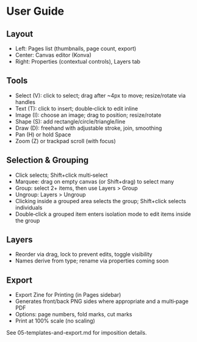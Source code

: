 # User Guide

## Layout
- Left: Pages list (thumbnails, page count, export)
- Center: Canvas editor (Konva)
- Right: Properties (contextual controls), Layers tab

## Tools
- Select (V): click to select; drag after ~4px to move; resize/rotate via handles
- Text (T): click to insert; double‑click to edit inline
- Image (I): choose an image; drag to position; resize/rotate
- Shape (S): add rectangle/circle/triangle/line
- Draw (D): freehand with adjustable stroke, join, smoothing
- Pan (H) or hold Space
- Zoom (Z) or trackpad scroll (with focus)

## Selection & Grouping
- Click selects; Shift+click multi‑select
- Marquee: drag on empty canvas (or Shift+drag) to select many
- Group: select 2+ items, then use Layers > Group
- Ungroup: Layers > Ungroup
- Clicking inside a grouped area selects the group; Shift+click selects individuals
- Double‑click a grouped item enters isolation mode to edit items inside the group

## Layers
- Reorder via drag, lock to prevent edits, toggle visibility
- Names derive from type; rename via properties coming soon

## Export
- Export Zine for Printing (in Pages sidebar)
- Generates front/back PNG sides where appropriate and a multi‑page PDF
- Options: page numbers, fold marks, cut marks
- Print at 100% scale (no scaling)

See 05-templates-and-export.md for imposition details.
